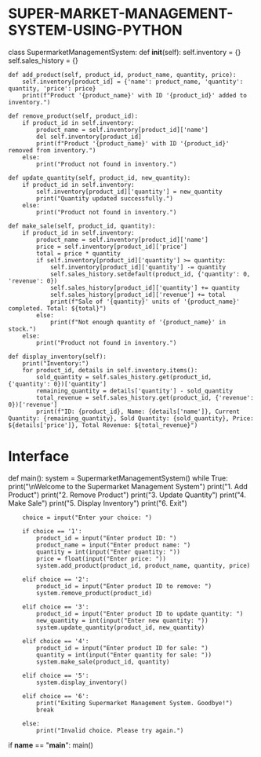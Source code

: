 # SUPER-MARKET-MANAGEMENT-SYSTEM-USING-PYTHON
class SupermarketManagementSystem:
    def __init__(self):
        self.inventory = {}
        self.sales_history = {}

    def add_product(self, product_id, product_name, quantity, price):
        self.inventory[product_id] = {'name': product_name, 'quantity': quantity, 'price': price}
        print(f"Product '{product_name}' with ID '{product_id}' added to inventory.")

    def remove_product(self, product_id):
        if product_id in self.inventory:
            product_name = self.inventory[product_id]['name']
            del self.inventory[product_id]
            print(f"Product '{product_name}' with ID '{product_id}' removed from inventory.")
        else:
            print("Product not found in inventory.")

    def update_quantity(self, product_id, new_quantity):
        if product_id in self.inventory:
            self.inventory[product_id]['quantity'] = new_quantity
            print("Quantity updated successfully.")
        else:
            print("Product not found in inventory.")

    def make_sale(self, product_id, quantity):
        if product_id in self.inventory:
            product_name = self.inventory[product_id]['name']
            price = self.inventory[product_id]['price']
            total = price * quantity
            if self.inventory[product_id]['quantity'] >= quantity:
                self.inventory[product_id]['quantity'] -= quantity
                self.sales_history.setdefault(product_id, {'quantity': 0, 'revenue': 0})
                self.sales_history[product_id]['quantity'] += quantity
                self.sales_history[product_id]['revenue'] += total
                print(f"Sale of '{quantity}' units of '{product_name}' completed. Total: ${total}")
            else:
                print(f"Not enough quantity of '{product_name}' in stock.")
        else:
            print("Product not found in inventory.")

    def display_inventory(self):
        print("Inventory:")
        for product_id, details in self.inventory.items():
            sold_quantity = self.sales_history.get(product_id, {'quantity': 0})['quantity']
            remaining_quantity = details['quantity'] - sold_quantity
            total_revenue = self.sales_history.get(product_id, {'revenue': 0})['revenue']
            print(f"ID: {product_id}, Name: {details['name']}, Current Quantity: {remaining_quantity}, Sold Quantity: {sold_quantity}, Price: ${details['price']}, Total Revenue: ${total_revenue}")


# Interface
def main():
    system = SupermarketManagementSystem()
    while True:
        print("\nWelcome to the Supermarket Management System")
        print("1. Add Product")
        print("2. Remove Product")
        print("3. Update Quantity")
        print("4. Make Sale")
        print("5. Display Inventory")
        print("6. Exit")

        choice = input("Enter your choice: ")

        if choice == '1':
            product_id = input("Enter product ID: ")
            product_name = input("Enter product name: ")
            quantity = int(input("Enter quantity: "))
            price = float(input("Enter price: "))
            system.add_product(product_id, product_name, quantity, price)

        elif choice == '2':
            product_id = input("Enter product ID to remove: ")
            system.remove_product(product_id)

        elif choice == '3':
            product_id = input("Enter product ID to update quantity: ")
            new_quantity = int(input("Enter new quantity: "))
            system.update_quantity(product_id, new_quantity)

        elif choice == '4':
            product_id = input("Enter product ID for sale: ")
            quantity = int(input("Enter quantity for sale: "))
            system.make_sale(product_id, quantity)

        elif choice == '5':
            system.display_inventory()

        elif choice == '6':
            print("Exiting Supermarket Management System. Goodbye!")
            break

        else:
            print("Invalid choice. Please try again.")


if __name__ == "__main__":
    main()

